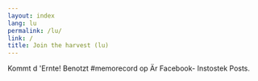 ```yaml
---
layout: index
lang: lu
permalink: /lu/
link: /
title: Join the harvest (lu)
---
```


Kommt d 'Ernte! Benotzt #memorecord op Är Facebook- Instostek Posts.
<!-- more -->
